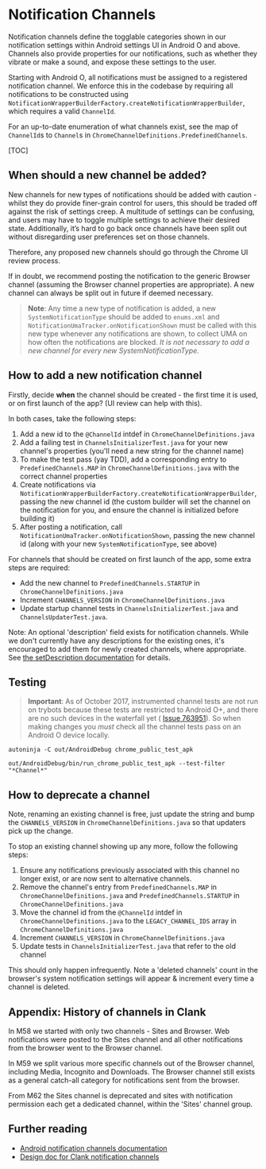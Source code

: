 # Notification Channels

Notification channels define the togglable categories shown in our notification
settings within Android settings UI in Android O and above. Channels also
provide properties for our notifications, such as whether they vibrate or
make a sound, and expose these settings to the user.

Starting with Android O, all notifications must be assigned to a registered
notification channel. We enforce this in the codebase by requiring all
notifications to be constructed using
`NotificationWrapperBuilderFactory.createNotificationWrapperBuilder`, which requires a
valid `ChannelId`.

For an up-to-date enumeration of what channels exist, see the
map of `ChannelId`s to `Channel`s in `ChromeChannelDefinitions.PredefinedChannels`.

[TOC]

## When should a new channel be added?

New channels for new types of notifications should be added with caution -
whilst they do provide finer-grain control for users, this should be traded
off against the risk of settings creep. A multitude of settings can be
confusing, and users may have to toggle multiple settings to achieve their
desired state. Additionally, it’s hard to go back once channels have been
split out without disregarding user preferences set on those channels.

Therefore, any proposed new channels should go through the Chrome UI review
process.

If in doubt, we recommend posting the notification to the generic Browser
channel (assuming the Browser channel properties are appropriate). A new channel
can always be split out in future if deemed necessary.

> **Note**: Any time a new type of notification is added, a new
`SystemNotificationType` should be added to `enums.xml` and
`NotificationUmaTracker.onNotificationShown` must be called with this new
 type whenever any notifications are shown, to collect UMA on how often the
 notifications are blocked. *It is not necessary to add a new channel
 for every new SystemNotificationType.*

## How to add a new notification channel

Firstly, decide **when** the channel should be created - the first time it is used, or on first
launch of the app? (UI review can help with this).

In both cases, take the following steps:

1. Add a new id to the `@ChannelId` intdef in `ChromeChannelDefinitions.java`
2. Add a failing test in `ChannelsInitializerTest.java` for your new channel's properties (you'll
 need a new string for the channel name)
3. To make the test pass (yay TDD), add a corresponding entry to `PredefinedChannels.MAP` in
`ChromeChannelDefinitions.java` with the correct channel properties
4. Create notifications via
`NotificationWrapperBuilderFactory.createNotificationWrapperBuilder`, passing the new
channel id (the custom builder will set the channel on the notification for
you, and ensure the channel is initialized before building it)
5. After posting a notification, call `NotificationUmaTracker.onNotificationShown`, passing the new
 channel id (along with your new `SystemNotificationType`, see above)

For channels that should be created on first launch of the app, some extra steps are required:
- Add the new channel to `PredefinedChannels.STARTUP` in `ChromeChannelDefinitions.java`
- Increment `CHANNELS_VERSION` in `ChromeChannelDefinitions.java`
- Update startup channel tests in `ChannelsInitializerTest.java` and `ChannelsUpdaterTest.java`.

Note: An optional 'description' field exists for notification channels.
While we don't currently have any descriptions for the existing ones, it's encouraged to add them
for newly created channels, where appropriate. See [the setDescription documentation](https://developer.android.com/reference/android/app/NotificationChannel.html#setDescription(java.lang.String)) for details.

## Testing

> **Important**: As of October 2017, instrumented channel tests are not run on trybots because
 these tests are restricted to Android O+, and there are no such devices in the waterfall yet (
 [Issue 763951](https://crbug.com/763951)). So when making changes you *must* check all the channel tests
 pass on an Android O device locally.


    autoninja -C out/AndroidDebug chrome_public_test_apk

    out/AndroidDebug/bin/run_chrome_public_test_apk --test-filter "*Channel*"


## How to deprecate a channel

Note, renaming an existing channel is free, just update the string and bump the
`CHANNELS_VERSION` in `ChromeChannelDefinitions.java` so that updaters pick up the
change.

To stop an existing channel showing up any more, follow the following steps:

1. Ensure any notifications previously associated with this channel no longer
exist, or are now sent to alternative channels.
2. Remove the channel's entry from `PredefinedChannels.MAP` in `ChromeChannelDefinitions.java` and
`PredefinedChannels.STARTUP` in `ChromeChannelDefinitions.java`
3. Move the channel id from the `@ChannelId` intdef in `ChromeChannelDefinitions.java` to the
`LEGACY_CHANNEL_IDS` array in `ChromeChannelDefinitions.java`
4. Increment `CHANNELS_VERSION` in `ChromeChannelDefinitions.java`
5. Update tests in `ChannelsInitializerTest.java` that refer to the old channel

This should only happen infrequently. Note a 'deleted channels' count in
the browser's system notification settings will appear & increment every time a
channel is deleted.


## Appendix: History of channels in Clank

In M58 we started with only two channels - Sites and Browser. Web notifications
were posted to the Sites channel and all other notifications from the browser
went to the Browser channel.

In M59 we split various more specific channels out of the Browser channel,
including Media, Incognito and Downloads. The Browser channel still exists as
a general catch-all category for notifications sent from the browser.

From M62 the Sites channel is deprecated and sites with notification permission
each get a dedicated channel, within the 'Sites' channel group.

## Further reading

- [Android notification channels documentation](https://developer.android.com/preview/features/notification-channels.html)
- [Design doc for Clank notification channels](https://docs.google.com/document/d/1K9pjvlHF1oANNI8TqZgy151tap9zs1KUr2qfBXo1s_4/edit?usp=sharing)
